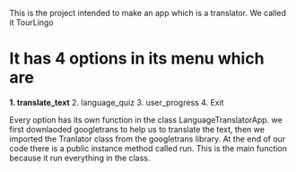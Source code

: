  This is the project intended to make an app which is a translator. We called it TourLingo
# It has 4 options in its menu which are
 **1. translate_text**
 2. language_quiz
 3. user_progress
 4. Exit

 Every option has its own function in the class LanguageTranslatorApp. we first downlaoded googletrans to help us to translate the text, then we imported the Tranlator class from the googletrans library.
 At the end of our code there is a public instance method called run. This is the main function because it run everything in the class.

